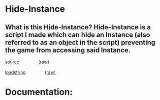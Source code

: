 # Hide-Instance
## What is this Hide-Instance? Hide-Instance is a script I made which can hide an Instance (also referred to as an object in the script) preventing the game from accessing said Instance.

[source](/script/HideObject.lua)&nbsp;&nbsp;&nbsp;&nbsp;&nbsp;&nbsp;&nbsp;&nbsp;&nbsp;&nbsp;&nbsp;&nbsp;&nbsp;&nbsp;&nbsp;&nbsp;[\(raw\)](https://raw.githubusercontent.com/TechHog8984/Hide-Instance/main/script/HideObject.lua)
<br>
</br>
[loadstring](/script/loadstring.lua)&nbsp;&nbsp;&nbsp;&nbsp;&nbsp;&nbsp;&nbsp;&nbsp;&nbsp;&nbsp;&nbsp;&nbsp;&nbsp;&nbsp;&nbsp;&nbsp;[\(raw\)](https://raw.githubusercontent.com/TechHog8984/Hide-Instance/main/script/loadstring.lua)

# Documentation:
